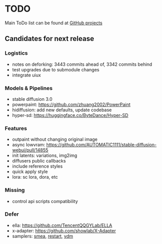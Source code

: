 # TODO

Main ToDo list can be found at [GitHub projects](https://github.com/users/vladmandic/projects)

## Candidates for next release

### Logistics

- notes on deforking: 3443 commits ahead of, 3342 commits behind
- test upgrades due to submodule changes
- integrate uiux

### Models & Pipelines

- stable diffusion 3.0
- powerpaint: <https://github.com/zhuang2002/PowerPaint>
- hidiffusion: add new defaults, update codebase
- hyper-sd: <https://huggingface.co/ByteDance/Hyper-SD>
  

### Features

- outpaint without changing original image
- async lowvram: <https://github.com/AUTOMATIC1111/stable-diffusion-webui/pull/14855>
- init latents: variations, img2img
- diffusers public callbacks  
- include reference styles
- quick apply style
- lora: sc lora, dora, etc

### Missing

- control api scripts compatibility

### Defer

- ella: <https://github.com/TencentQQGYLab/ELLA>
- x-adapter: <https://github.com/showlab/X-Adapter>
- samplers: [smea](https://github.com/Koishi-Star/Euler-Smea-Dyn-Sampler), [restart](https://github.com/Newbeeer/diffusion_restart_sampling), [vdm](https://github.com/huggingface/diffusers/pull/7737)
